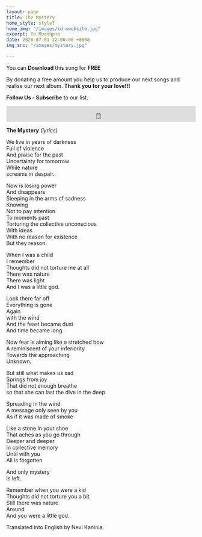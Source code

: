 ```yaml
---
layout: page
title: The Mystery
home_style: style7
home_img: "/images/id-owebsite.jpg"
excerpt: Το Μυστήριο
date: 2020-07-01 22:00:00 +0000
img_src: "/images/mystery.jpg"

---
```

You can **Download** this song for **FREE**

By donating a free amount you help us to produce our next songs and realise our next album. **Thank you for your love!!!**

**Follow Us - Subscribe** to our list.

<iframe style="border: 0; width: 100%; height: 42px;" src="https://bandcamp.com/EmbeddedPlayer/album=2634321029/size=small/bgcol=ffffff/linkcol=0687f5/track=3823232912/transparent=true/" seamless><a href="http://imperfectid.bandcamp.com/album/imperfect-id">Imperfect ID by Imperfect ID</a></iframe>

**The Mystery** _(lyrics)_

We live in years of darkness  
Full of violence  
And praise for the past  
Uncertainty for tomorrow  
While nature  
screams in despair.

Now is losing power  
And disappears  
Sleeping in the arms of sadness  
Knowing  
Not to pay attention  
To moments past  
Torturing the collective unconscious  
With ideas  
With no reason for existence  
But they reason.

When I was a child  
I remember  
Thoughts did not torture me at all  
There was nature  
There was light  
And I was a little god.

Look there far off  
Everything is gone  
Again  
with the wind  
And the feast became dust  
And time became long.

Now fear is aiming like a stretched bow  
A reminiscent of your inferiority  
Towards the approaching  
Unknown.

But still what makes us sad  
Springs from joy  
That did not enough breathe  
so that she can last the dive in the deep

Spreading in the wind  
A message only seen by you  
As if it was made of smoke

Like a stone in your shoe  
That aches as you go through  
Deeper and deeper  
In collective memory  
Until with you  
All is forgotten

And only mystery  
Is left.

Remember when you were a kid  
Thoughts did not torture you a bit  
Still there was nature  
Around  
And you were a little god.

Translated into English by Nevi Kaninia.